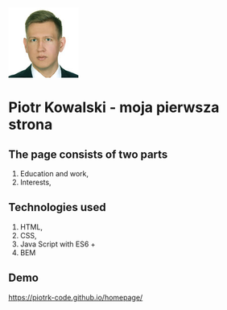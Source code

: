 ![Piotr](https://github.com/PiotrK-code/homepage/blob/main/images/IMG_2112.jpg?raw=true)

# Piotr Kowalski - moja pierwsza strona

## The page consists of two parts

1. Education and work,
2. Interests,

## Technologies used

1. HTML,
2. CSS,
3. Java Script with ES6 +
4. BEM

## Demo

https://piotrk-code.github.io/homepage/
